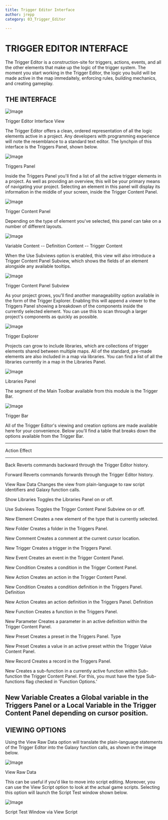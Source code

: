 ```yaml
---
title: Trigger Editor Interface
author: jrepp
category: 03_Trigger_Editor

---
```

TRIGGER EDITOR INTERFACE
========================

The Trigger Editor is a construction-site for triggers, actions, events,
and all the other elements that make up the logic of the trigger system.
The moment you start working in the Trigger Editor, the logic you build
will be made active in the map immedaitely, enforcing rules, building
mechanics, and creating gameplay.

THE INTERFACE
-------------

![Image](./033_Trigger_Editor_Interface/image1.png)

Trigger Editor Interface View

The Trigger Editor offers a clean, ordered representation of all the
logic elements active in a project. Any developers with programming
experience will note the resemblance to a standard text editor. The
lynchpin of this interface is the Triggers Panel, shown below.

![Image](./033_Trigger_Editor_Interface/image2.png)

Triggers Panel

Inside the Triggers Panel you'll find a list of all the active trigger
elements in a project. As well as providing an overview, this will be
your primary means of navigating your project. Selecting an element in
this panel will display its information in the middle of your screen,
inside the Trigger Content Panel.

![Image](./033_Trigger_Editor_Interface/image3.png)

Trigger Content Panel

Depending on the type of element you've selected, this panel can take on
a number of different layouts.

![Image](./033_Trigger_Editor_Interface/image4.png)

Variable Content -- Definition Content -- Trigger Content

When the Use Subviews option is enabled, this view will also introduce a
Trigger Content Panel Subview, which shows the fields of an element
alongside any available tooltips.

![Image](./033_Trigger_Editor_Interface/image5.png)

Trigger Content Panel Subview

As your project grows, you'll find another manageability option
available in the form of the Trigger Explorer. Enabling this will append
a viewer to the Triggers Panel showing a breakdown of the components
inside the currently selected element. You can use this to scan through
a larger project's components as quickly as possible.

![Image](./033_Trigger_Editor_Interface/image6.png)

Trigger Explorer

Projects can grow to include libraries, which are collections of trigger
elements shared between multiple maps. All of the standard, pre-made
elements are also included in a map via libraries. You can find a list
of all the libraries currently in a map in the Libraries Panel.

![Image](./033_Trigger_Editor_Interface/image7.png)

Libraries Panel

The segment of the Main Toolbar available from this module is the
Trigger Bar.

![Image](./033_Trigger_Editor_Interface/image8.png)

Trigger Bar

All of the Trigger Editor's viewing and creation options are made
available here for your convenience. Below you'll find a table that
breaks down the options available from the Trigger Bar.

  ---------------------------------------------------------------------------
  Action         Effect
  -------------- ------------------------------------------------------------
  Back           Reverts commands backward through the Trigger Editor
                 history.

  Forward        Reverts commands forwards through the Trigger Editor
                 history.

  View Raw Data  Changes the view from plain-language to raw script
                 identifiers and Galaxy function calls.

  Show Libraries Toggles the Libraries Panel on or off.

  Use Subviews   Toggles the Trigger Content Panel Subview on or off.

  New Element    Creates a new element of the type that is currently
                 selected.

  New Folder     Creates a folder in the Triggers Panel.

  New Comment    Creates a comment at the current cursor location.

  New Trigger    Creates a trigger in the Triggers Panel.

  New Event      Creates an event in the Trigger Content Panel.

  New Condition  Creates a condition in the Trigger Content Panel.

  New Action     Creates an action in the Trigger Content Panel.

  New Condition  Creates a condition definition in the Triggers Panel.
  Definition     

  New Action     Creates an action definition in the Triggers Panel.
  Definition     

  New Function   Creates a function in the Triggers Panel.

  New Parameter  Creates a parameter in an active definition within the
                 Trigger Content Panel.

  New Preset     Creates a preset in the Triggers Panel.
  Type           

  New Preset     Creates a value in an active preset within the Trigger
  Value          Content Panel.

  New Record     Creates a record in the Triggers Panel.

  New            Creates a sub-function in a currently active function within
  Sub-function   the Trigger Content Panel. For this, you must have the
  type           Sub-functions flag checked in 'Function Options.'

  New Variable   Creates a Global variable in the Triggers Panel or a Local
                 Variable in the Trigger Content Panel depending on cursor
                 position.
  ---------------------------------------------------------------------------

VIEWING OPTIONS
---------------

Using the View Raw Data option will translate the plain-language
statements of the Trigger Editor into the Galaxy function calls, as
shown in the image below.

![Image](./033_Trigger_Editor_Interface/image9.png)

View Raw Data

This can be useful if you'd like to move into script editing. Moreover,
you can use the View Script option to look at the actual game scripts.
Selecting this option will launch the Script Test window shown below.

![Image](./033_Trigger_Editor_Interface/image10.png)

Script Test Window via View Script
